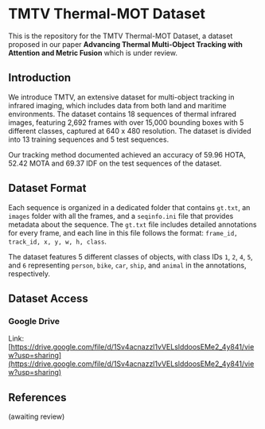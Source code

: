 # TMTV Thermal-MOT Dataset
This is the repository for the TMTV Thermal-MOT Dataset, a dataset proposed in our paper **Advancing Thermal Multi-Object Tracking with Attention and Metric Fusion** which is under review.

## Introduction

We introduce TMTV, an extensive dataset for multi-object tracking in infrared imaging, which includes data from both land and maritime environments. The dataset contains 18 sequences of thermal infrared images, featuring 2,692 frames with over 15,000 bounding boxes with 5 different classes, captured at 640 x 480 resolution. The dataset is divided into 13 training sequences and 5 test sequences.

Our tracking method documented achieved an accuracy of 59.96 HOTA, 52.42 MOTA and 69.37 IDF on the test sequences of the dataset. 

## Dataset Format

Each sequence is organized in a dedicated folder that contains `gt.txt`, an `images` folder with all the frames, and a `seqinfo.ini` file that provides metadata about the sequence. The `gt.txt` file includes detailed annotations for every frame, and each line in this file follows the format: `frame_id, track_id, x, y, w, h, class`.

The dataset features 5 different classes of objects, with class IDs `1`, `2`, `4`, `5`, and `6` representing `person`, `bike`, `car`, `ship`, and `animal` in the annotations, respectively.

## Dataset Access

### Google Drive
Link: [https://drive.google.com/file/d/1Sv4acnazzl1vVELslddoosEMe2_4y841/view?usp=sharing](https://drive.google.com/file/d/1Sv4acnazzl1vVELslddoosEMe2_4y841/view?usp=sharing)

## References

(awaiting review)
